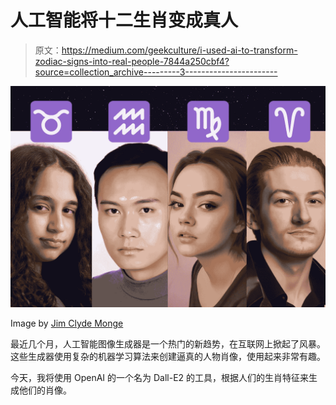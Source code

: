# 人工智能将十二生肖变成真人

> 原文：<https://medium.com/geekculture/i-used-ai-to-transform-zodiac-signs-into-real-people-7844a250cbf4?source=collection_archive---------3----------------------->

![](img/e05a46b72abde5dc376a78ff5a17f471.png)

Image by [Jim Clyde Monge](https://medium.com/u/819323b399ac?source=post_page-----7844a250cbf4--------------------------------)

最近几个月，人工智能图像生成器是一个热门的新趋势，在互联网上掀起了风暴。这些生成器使用复杂的机器学习算法来创建逼真的人物肖像，使用起来非常有趣。

今天，我将使用 OpenAI 的一个名为 Dall-E2 的工具，根据人们的生肖特征来生成他们的肖像。
